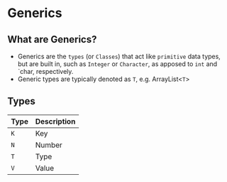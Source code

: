 # Generics

## What are Generics?

* Generics are the `types` (or `Classes`) that act like `primitive` data types, but are built in, such as `Integer` or `Character`, as apposed to `int` and `char, respectively.
* Generic types are typically denoted as `T`, e.g. ArrayList<`T`>

## Types

|Type|Description|
|----|-----------|
|`K` |Key        |
|`N` |Number     |
|`T` |Type       |
|`V` |Value      |

